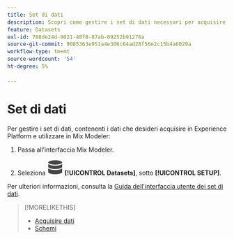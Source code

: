 ```yaml
---
title: Set di dati
description: Scopri come gestire i set di dati necessari per acquisire i dati in Mix Modeler.
feature: Datasets
exl-id: 788de24d-9021-48f8-87ab-09252b91276a
source-git-commit: 9085363e951a4e306c64ad28f56e2c15b4a6029a
workflow-type: tm+mt
source-wordcount: '54'
ht-degree: 5%

---
```


# Set di dati

Per gestire i set di dati, contenenti i dati che desideri acquisire in Experience Platform e utilizzare in Mix Modeler:

1. Passa all’interfaccia Mix Modeler.

1. Seleziona ![Dati](/help/assets//icons/Data.svg) **[!UICONTROL Datasets]**, sotto **[!UICONTROL SETUP]**.

Per ulteriori informazioni, consulta la [Guida dell&#39;interfaccia utente dei set di dati](https://experienceleague.adobe.com/docs/experience-platform/catalog/datasets/user-guide.html?lang=en).

>[!MORELIKETHIS]
>
>* [Acquisire dati](overview.md)
>* [Schemi](schemas.md)
